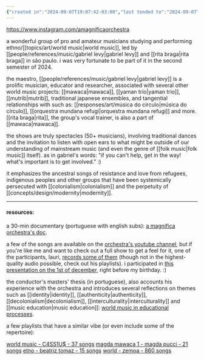 ```yaml
---
{"created in":"2024-09-07T19:07:42-03:00","last tended to":"2024-09-07T19:54:02-03:00","tags":["art","music","worldmusic","artist","brazilian","🌿"],"created":"2024-09-07T19:07:42.022-03:00","updated":"2025-07-06T20:17:33.870-03:00","dg-publish":true,"notestage":["🌿"],"aliases":["a magnífica orchestra"],"permalink":"/references/music/artists/a-magnifica-orchestra-de-musicas-do-mundo/","dgPassFrontmatter":true}
---
```


https://www.instagram.com/amagnificaorchestra

a wonderful group of pro and amateur musicians studying and performing ethno/[[topics/art/world music\|world music]], led by [[people/references/music/gabriel levy\|gabriel levy]] and [[rita braga\|rita braga]] in são paulo. i was very fortunate to be part of it in the second semester of 2024.

the maestro, [[people/references/music/gabriel levy\|gabriel levy]] is a prolific musician, educator and researcher, associated with several other world music projects: [[mawaca\|mawaca]], [[yaman trio\|yaman trio]], [[mutrib\|mutrib]], traditional japanese ensembles, and tangential relationships with such as: [[responses/art/música do círculo\|música do círculo]], [[orquestra mundana refugi\|orquestra mundana refugi]] and more. [[rita braga\|rita]], the group's vocal trainer, is also a part of [[mawaca\|mawaca]].

the shows are truly spectacles (50+ musicians), involving traditional dances and the invitation to listen with open ears to what might be outside of our understanding of mainstream music (and even the genre of [[folk music\|folk music]] itself). as in gabriel's words: "if you can't help, get in the way! what's important is to get involved." :)

it emphasizes the ancestral songs of resistance and love from refugees, indigenous peoples and other groups that have been systemically persecuted with [[colonialism\|colonialism]] and the perpetuity of [[concepts/design/modernity\|modernity]].

---
#### resources:

a 30-min documentary (portuguese with english subs): [a magnífica orchestra's doc](https://youtu.be/FkRfJO6lkHo).

a few of the songs are available on the [orchestra's youtube channel](https://www.youtube.com/@amagnificaorchestrademusic1258), but if you're like me and want to check out a full show to get a feel for it, one of the participants, lauri, [records some of them](https://www.youtube.com/@LauriZancanaro/featured) (though not in the highest-quality audio possible, check out his playlists). i participated in [this presentation on the 1st of december](https://www.youtube.com/watch?v=oOHXYTkVCjU), right before my birthday. :)

the conductor's masters' thesis (in portuguese), also accounts his experience with the orchestra and introduces several reflections on themes such as [[identity\|identity]], [[authenticity\|authenticity]], [[decolonialism\|decolonialism]], [[interculturality\|interculturality]] and [[music education\|music education]]: [world music in educational processes](https://www.teses.usp.br/teses/disponiveis/27/27158/tde-31082021-195045/publico/GabrielJoseLevy.pdf).

a few playlists that have a similar vibe (or even include some of the repertoire):

[world music - C4SS1U$ - 37 songs](https://open.spotify.com/playlist/4pxLezAZbcc0TF8zlNYbup?si=1058d89ece3543ab)
[magda mawaca 1 - magda pucci - 21 songs](https://open.spotify.com/playlist/5s9SCyasdRx56giJamHyuY?si=b3121152a75149a1)
[etno - beatriz tomaz - 15 songs](https://open.spotify.com/playlist/7hCgf1Zfi6kJL4ZSsv8a4p?si=1d890d6bb9ea4d3e)
[world - zemoa - 860 songs](https://open.spotify.com/playlist/5HEp31ip9cLgb5s68YbAgy?si=1b182c2e8b114cbc)
